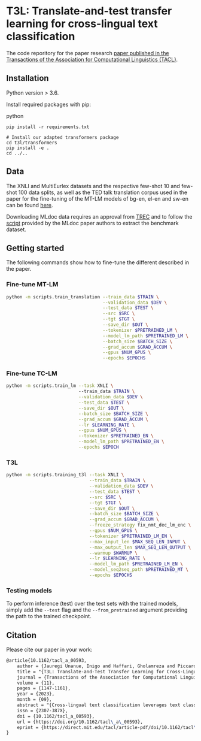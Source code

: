 # T3L: Translate-and-test transfer learning for cross-lingual text classification

The code reporitory for the paper research [paper published in the Transactions of the Association for Computational Linguistics (TACL)](https://direct.mit.edu/tacl/article/doi/10.1162/tacl_a_00593/117584/T3L-Translate-and-Test-Transfer-Learning-for-Cross).

## Installation

Python version > 3.6.

Install required packages with pip:

python
```
pip install -r requirements.txt

# Install our adapted transformers package
cd t3l/transformers
pip install -e .
cd ../..
```

## Data

The XNLI and MultiEurlex datasets and the respective few-shot 10 and few-shot 100
data splits, as well as the TED talk translation corpus used in the paper
for the fine-tuning of the MT-LM models of bg-en, el-en and sw-en can be 
found [here](https://drive.google.com/drive/folders/1ZJTViKBQ4B2PO9OA04PjsT1m1JtEkYLK?usp=sharing).

Downloading MLdoc data requires an approval from 
[TREC](https://trec.nist.gov/data/reuters/reuters.html) and to follow
the [script](https://github.com/facebookresearch/MLDoc) provided by 
the MLdoc paper authors to extract the benchmark dataset.

## Getting started

The following commands show how to fine-tune the different
described in the paper.

### Fine-tune MT-LM
```bash
python -m scripts.train_translation --train_data $TRAIN \
                                    --validation_data $DEV \
                                    --test_data $TEST \
                                    --src $SRC \
                                    --tgt $TGT \
                                    --save_dir $OUT \
                                    --tokenizer $PRETRAINED_LM \
                                    --model_lm_path $PRETRAINED_LM \
                                    --batch_size $BATCH_SIZE \
                                    --grad_accum $GRAD_ACCUM \
                                    --gpus $NUM_GPUS \
                                    --epochs $EPOCHS
```

### Fine-tune TC-LM

```bash
python -m scripts.train_lm --task XNLI \ 
                           --train_data $TRAIN \
                           --validation_data $DEV \
                           --test_data $TEST \
                           --save_dir $OUT \
                           --batch_size $BATCH_SIZE \
                           --grad_accum $GRAD_ACCUM \
                           --lr $LEARNING_RATE \
                           --gpus $NUM_GPUS \
                           --tokenizer $PRETRAINED_EN \
                           --model_lm_path $PRETRAINED_EN \
                           --epochs $EPOCH
```


### T3L
```bash
python -m scripts.training_t3l --task XNLI \
                               --train_data $TRAIN \
                               --validation_data $DEV \
                               --test_data $TEST \
                               --src $SRC \
                               --tgt $TGT \
                               --save_dir $OUT \
                               --batch_size $BATCH_SIZE \
                               --grad_accum $GRAD_ACCUM \
                               --freeze_strategy fix_nmt_dec_lm_enc \
                               --gpus $NUM_GPUS \
                               --tokenizer $PRETRAINED_LM_EN \
                               --max_input_len $MAX_SEQ_LEN_INPUT \
                               --max_output_len $MAX_SEQ_LEN_OUTPUT \
                               --warmup $WARMUP \
                               --lr $LEARNING_RATE \
                               --model_lm_path $PRETRAINED_LM_EN \
                               --model_seq2seq_path $PRETRAINED_MT \
                               --epochs $EPOCHS

```

### Testing models

To perform inference (test) over the test sets with the trained
models, simply add the `--test` flag and the `--from_pretrained` argument
providing the path to the trained checkpoint.

## Citation

Please cite our paper in your work:

```latex
@article{10.1162/tacl_a_00593,
    author = {Jauregi Unanue, Inigo and Haffari, Gholamreza and Piccardi, Massimo},
    title = "{T3L: Translate-and-Test Transfer Learning for Cross-Lingual Text Classification}",
    journal = {Transactions of the Association for Computational Linguistics},
    volume = {11},
    pages = {1147-1161},
    year = {2023},
    month = {09},
    abstract = "{Cross-lingual text classification leverages text classifiers trained in a high-resource language to perform text classification in other languages with no or minimal fine-tuning (zero/ few-shots cross-lingual transfer). Nowadays, cross-lingual text classifiers are typically built on large-scale, multilingual language models (LMs) pretrained on a variety of languages of interest. However, the performance of these models varies significantly across languages and classification tasks, suggesting that the superposition of the language modelling and classification tasks is not always effective. For this reason, in this paper we propose revisiting the classic “translate-and-test” pipeline to neatly separate the translation and classification stages. The proposed approach couples 1) a neural machine translator translating from the targeted language to a high-resource language, with 2) a text classifier trained in the high-resource language, but the neural machine translator generates “soft” translations to permit end-to-end backpropagation during fine-tuning of the pipeline. Extensive experiments have been carried out over three cross-lingual text classification datasets (XNLI, MLDoc, and MultiEURLEX), with the results showing that the proposed approach has significantly improved performance over a competitive baseline.}",
    issn = {2307-387X},
    doi = {10.1162/tacl_a_00593},
    url = {https://doi.org/10.1162/tacl\_a\_00593},
    eprint = {https://direct.mit.edu/tacl/article-pdf/doi/10.1162/tacl\_a\_00593/2159097/tacl\_a\_00593.pdf},
}
```
